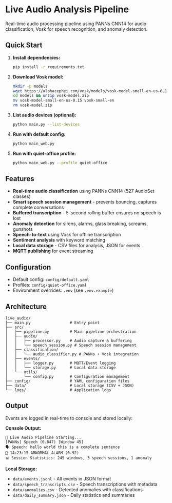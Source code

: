 # Live Audio Analysis Pipeline

Real-time audio processing pipeline using PANNs CNN14 for audio classification, Vosk for speech recognition, and anomaly detection.

## Quick Start

1. **Install dependencies:**
   ```bash
   pip install -r requirements.txt
   ```

2. **Download Vosk model:**
   ```bash
   mkdir -p models
   wget https://alphacephei.com/vosk/models/vosk-model-small-en-us-0.15.zip -O models/vosk-model.zip
   cd models && unzip vosk-model.zip
   mv vosk-model-small-en-us-0.15 vosk-small-en
   rm vosk-model.zip
   ```

3. **List audio devices (optional):**
   ```bash
   python main.py --list-devices
   ```

4. **Run with default config:**
   ```bash
   python main_web.py
   ```

5. **Run with quiet-office profile:**
   ```bash
   python main_web.py --profile quiet-office
   ```

## Features

- **Real-time audio classification** using PANNs CNN14 (527 AudioSet classes)
- **Smart speech session management** - prevents bouncing, captures complete conversations
- **Buffered transcription** - 5-second rolling buffer ensures no speech is lost
- **Anomaly detection** for sirens, alarms, glass breaking, screams, gunshots
- **Speech-to-text** using Vosk for offline transcription  
- **Sentiment analysis** with keyword matching
- **Local data storage** - CSV files for analysis, JSON for events
- **MQTT publishing** for event streaming

## Configuration

- Default config: `config/default.yaml`
- Profiles: `config/quiet-office.yaml`  
- Environment overrides: `.env` (see `.env.example`)

## Architecture

```
live_audio/
├── main.py                 # Entry point
├── src/
│   ├── pipeline.py         # Main pipeline orchestration
│   ├── audio/
│   │   ├── processor.py    # Audio capture & buffering
│   │   └── speech_session.py # Speech session management
│   ├── classification/
│   │   └── audio_classifier.py # PANNs + Vosk integration
│   ├── events/
│   │   ├── logger.py       # MQTT/Event logging
│   │   └── storage.py      # Local data storage
│   └── utils/
│       └── config.py       # Configuration management
├── config/                 # YAML configuration files
├── data/                   # Local storage (CSV + JSON)
└── logs/                   # Application logs
```

## Output

Events are logged in real-time to console and stored locally:

**Console Output:**
```
🔴 Live Audio Pipeline Starting...
[PANNs] Speech (0.847) [Window 45]
🗣 Speech: hello world this is a complete sentence
🚨 14:23:15 ABNORMAL ALARM (0.92)
📊 Session Statistics: 245 windows, 3 speech sessions, 1 anomaly
```

**Local Storage:**
- `data/events.jsonl` - All events in JSON format
- `data/speech_transcripts.csv` - Speech transcriptions with metadata
- `data/anomalies.csv` - Detected anomalies with classifications
- `data/daily_summary.json` - Daily statistics and summaries

